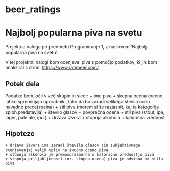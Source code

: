 # beer_ratings
# Najbolj popularna piva na svetu
Projektna naloga pri predmetu Programiranje 1, z naslovom 'Najbolj popularna piva na svetu'.

V tej projektni nalogi bom ocenjeval piva s pomočjo podatkov, ki jih bom analiziral s strani https://www.ratebeer.com/.

## Potek dela
Podatke bom ločil v več skupin in sicer:
	+ ime piva
	+ skupna ocena (oceno lahko spreminjajo uporabniki, tako da bo zaradi velikega števila ocen navadno precej realna)
	+ stil piva (morem si še razjasnit, kaj ta kategorija sploh predstavlja)
	+ število glasov
	+ povprečna ocena
	+ stil piva (stout, ipa, lager, pale ale, ipd.)
	+ država izvora
	+ stopnja alkohola
	+ kalorična vrednost

## Hipoteze
	+ država izvora ima zaradi števila glasov (in subjektivnega ocenjevanja) velik vpliv na skupno oceno piva
	+ stopnja alkohola je premosorazmerna s kalorično vrednostjo piva
	+ stopnja priljubljenosti (oz. skupna ocena) piva je odvisna od stila piva